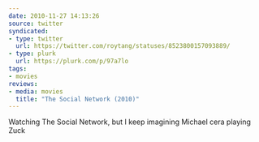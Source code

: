 ```yaml
---
date: 2010-11-27 14:13:26
source: twitter
syndicated:
- type: twitter
  url: https://twitter.com/roytang/statuses/8523800157093889/
- type: plurk
  url: https://plurk.com/p/97a7lo
tags:
- movies
reviews:
- media: movies
  title: "The Social Network (2010)"
---
```


Watching The Social Network, but I keep imagining Michael cera playing Zuck